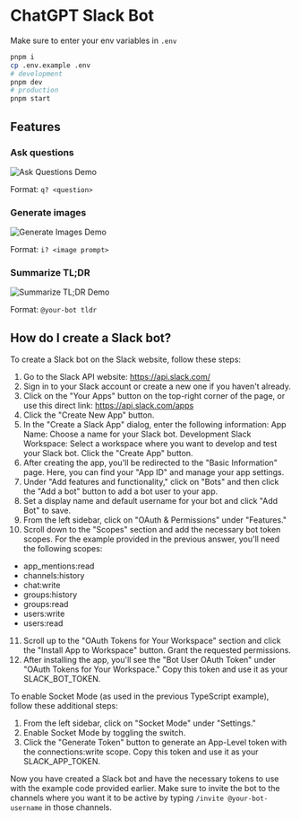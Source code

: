 # ChatGPT Slack Bot

Make sure to enter your env variables in `.env`

```bash
pnpm i
cp .env.example .env
# development
pnpm dev
# production
pnpm start
```

## Features

### Ask questions
![Ask Questions Demo](https://cdn.sanity.io/images/h37lu1pz/production/0c202a03ca243a6a5fbafdfbfc05c3cfe76d9d3e-1815x1021.png?w=850&fit=max&auto=format&dpr=2)

Format: `q? <question>`

### Generate images
![Generate Images Demo](https://cdn.sanity.io/images/h37lu1pz/production/a04e980dbc82353ca4d40a32cdd323f2603e8b0e-1806x1016.png?w=850&fit=max&auto=format&dpr=2)

Format: `i? <image prompt>`

### Summarize TL;DR
![Summarize TL;DR Demo](https://cdn.sanity.io/images/h37lu1pz/production/e0d0036c709956d5f042abe220a0717b80304b0c-2353x1324.png?w=850&fit=max&auto=format&dpr=2)

Format: `@your-bot tldr`

## How do I create a Slack bot?

To create a Slack bot on the Slack website, follow these steps:

1. Go to the Slack API website: https://api.slack.com/
2. Sign in to your Slack account or create a new one if you haven't already.
3. Click on the "Your Apps" button on the top-right corner of the page, or use this direct link: https://api.slack.com/apps
4. Click the "Create New App" button.
5. In the "Create a Slack App" dialog, enter the following information:
   App Name: Choose a name for your Slack bot.
   Development Slack Workspace: Select a workspace where you want to develop and test your Slack bot.
   Click the "Create App" button.
6. After creating the app, you'll be redirected to the "Basic Information" page. Here, you can find your "App ID" and manage your app settings.
7. Under "Add features and functionality," click on "Bots" and then click the "Add a bot" button to add a bot user to your app.
8. Set a display name and default username for your bot and click "Add Bot" to save.
9. From the left sidebar, click on "OAuth & Permissions" under "Features."
10. Scroll down to the "Scopes" section and add the necessary bot token scopes. For the example provided in the previous answer, you'll need the following scopes:

- app_mentions:read
- channels:history
- chat:write
- groups:history
- groups:read
- users:write
- users:read

11. Scroll up to the "OAuth Tokens for Your Workspace" section and click the "Install App to Workspace" button. Grant the requested permissions.
12. After installing the app, you'll see the "Bot User OAuth Token" under "OAuth Tokens for Your Workspace." Copy this token and use it as your SLACK_BOT_TOKEN.

To enable Socket Mode (as used in the previous TypeScript example), follow these additional steps:

1. From the left sidebar, click on "Socket Mode" under "Settings."
2. Enable Socket Mode by toggling the switch.
3. Click the "Generate Token" button to generate an App-Level token with the connections:write scope. Copy this token and use it as your SLACK_APP_TOKEN.

Now you have created a Slack bot and have the necessary tokens to use with the example code provided earlier. Make sure to invite the bot to the channels where you want it to be active by typing `/invite @your-bot-username` in those channels.
